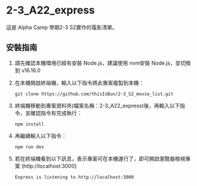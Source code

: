 # 2-3_A22_express
這是 Alpha Camp 學期2-3 S2實作的電影清單。

<h2>安裝指南</h2>

1. 請先確認本機環境已經有安裝 Node.js，建議使用 nvm安裝 Node.js，並切換到 v16.16.0
2. 在本機開啟終端機，輸入以下指令將此專案複製到本機：
   ```
   git clone https://github.com/thisIsBun/2-3_S2_movie_list.git
   ```
3. 終端機移動到專案資料夾(檔案名稱：2-3_A22_express)後，再輸入以下指令，並確認指令有完成執行：
   
   ```
   npm install
   ```
      
4. 再繼續輸入以下指令：
   ```
   npm run dev
   ``` 
       
5. 若在終端機看到以下訊息，表示專案可在本機運行了，即可開啟瀏覽器檢視專案 (http://localhost:3000) 
   ```
   Express is listening to http://localhost:3000
   ```
